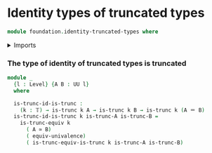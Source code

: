 # Identity types of truncated types

```agda
module foundation.identity-truncated-types where
```

<details><summary>Imports</summary>

```agda
open import foundation.univalence
open import foundation.universe-levels

open import foundation-core.equivalences
open import foundation-core.identity-types
open import foundation-core.truncated-types
open import foundation-core.truncation-levels
```

</details>

### The type of identity of truncated types is truncated

```agda
module _
  {l : Level} {A B : UU l}
  where

  is-trunc-id-is-trunc :
    (k : 𝕋) → is-trunc k A → is-trunc k B → is-trunc k (A ＝ B)
  is-trunc-id-is-trunc k is-trunc-A is-trunc-B =
    is-trunc-equiv k
      ( A ≃ B)
      ( equiv-univalence)
      ( is-trunc-equiv-is-trunc k is-trunc-A is-trunc-B)
```
